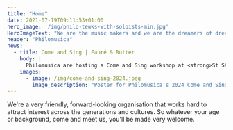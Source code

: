 ```yaml
---
title: "Home"
date: 2021-07-19T09:11:53+01:00
hero_image: '/img/philo-tewks-with-soloists-min.jpg'
HeroImageText: "We are the music makers and we are the dreamers of dreams"
header: "Philomusica"
news:
  - title: Come and Sing | Fauré & Rutter
    body: |
      Philomusica are hosting a Come and Sing workshop at <strong>St Stephen's, Barbourne</strong> on <strong>11 May @ 2pm</strong>. The choir will be rehearsing Fauré's Requiem and Rutter's Five Traditional Songs. Don't worry if you don't have the music; scores will be provided. There will also be complimentary refreshments. As always, tickets can be purchased in advance on the [tickets](/tickets) page, or on the door. We look forward to seeing you there!
    images:
      - image: /img/come-and-sing-2024.jpeg
        image_description: "Poster for Philomusica's 2024 Come and Sing Workshop at St Stephen's Barbourne, Worcester"
---
```

We're a very friendly, forward-looking organisation that works hard to attract interest across the generations and cultures. So whatever your age or background, come and meet us, you'll be made very welcome.
